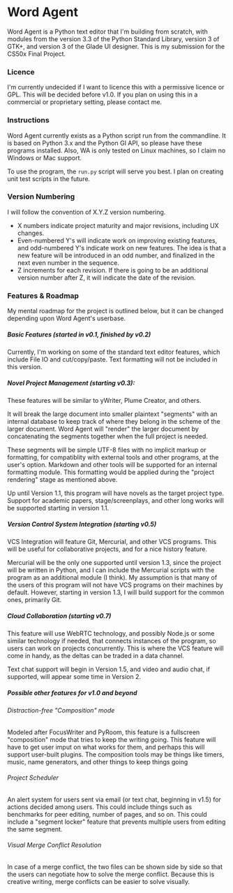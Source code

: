 # Word Agent

Word Agent is a Python text editor that I'm building from scratch, with modules from the version 3.3 of the Python Standard Library, version 3 of GTK+, and version 3 of the Glade UI designer.
This is my submission for the CS50x Final Project.

### Licence

I'm currently undecided if I want to licence this with a permissive licence or GPL. This will be decided before v1.0. If you plan on using this in a commercial or proprietary setting, please contact me.

### Instructions

Word Agent currently exists as a Python script run from the commandline. It is based on Python 3.x and the Python GI API, so please have these programs installed.
Also, WA is only tested on Linux machines, so I claim no Windows or Mac support.

To use the program, the `run.py` script will serve you best. I plan on creating unit test scripts in the future.

### Version Numbering

I will follow the convention of X.Y.Z version numbering.
* X numbers indicate project maturity and major revisions, including UX changes.
* Even-numbered Y's will indicate work on improving existing features, and odd-numbered Y's indicate work on new features. The idea is that a new feature will be introduced in an odd number, and finalized in the next even number in the sequence.
* Z increments for each revision. If there is going to be an additional version number after Z, it will indicate the date of the revision.

### Features & Roadmap

My mental roadmap for the project is outlined below, but it can be changed depending upon Word Agent's userbase.

##### Basic Features (started in v0.1, finished by v0.2)

Currently, I'm working on some of the standard text editor features, which include File IO and cut/copy/paste. Text formatting will not be included in this version.

##### Novel Project Management (starting v0.3):

These features will be similar to yWriter, Plume Creator, and others.

It will break the large document into smaller plaintext "segments" with an internal database to keep track of where they belong in the scheme of the larger document. Word Agent will "render" the larger document by concatenating the segments together when the full project is needed.

These segments will be simple UTF-8 files with no implicit markup or formatting, for compatiblity with external tools and other programs, at the user's option. Markdown and other tools will be supported for an internal formatting module. This formatting would be applied during the "project rendering" stage as mentioned above.

Up until Version 1.1, this program will have novels as the target project type. Support for academic papers, stage/screenplays, and other long works will be supported starting in version 1.1.


##### Version Control System Integration (starting v0.5)

VCS Integration will feature Git, Mercurial, and other VCS programs. This will be useful for collaborative projects, and for a nice history feature.

Mercurial will be the only one supported until version 1.3, since the project will be written in Python, and I can include the Mercurial scripts with the program as an additional module (I think). My assumption is that many of the users of this program will not have VCS programs on their machines by default. However, starting in version 1.3, I will build support for the common ones, primarily Git.

##### Cloud Collaboration (starting v0.7)

This feature will use WebRTC technology, and possibly Node.js or some similar technology if needed, that connects instances of the program, so users can work on projects concurrently. This is where the VCS feature will come in handy, as the deltas can be traded in a data channel.

Text chat support will begin in Version 1.5, and video and audio chat, if supported, will appear some time in Version 2.

##### Possible other features for v1.0 and beyond

###### Distraction-free "Composition" mode

Modeled after FocusWriter and PyRoom, this feature is a fullscreen "composition" mode that tries to keep the writing going. This feature will have to get user imput on what works for them, and perhaps this will support user-built plugins. The composition tools may be things like timers, music, name generators, and other things to keep things going

###### Project Scheduler

An alert system for users sent via email (or text chat, beginning in v1.5) for actions decided among users. This could include things such as benchmarks for peer editing, number of pages, and so on. This could include a "segment locker" feature that prevents multiple users from editing the same segment.

###### Visual Merge Conflict Resolution

In case of a merge conflict, the two files can be shown side by side so that the users can negotiate how to solve the merge conflict. Because this is creative writing, merge conflicts can be easier to solve visually.
